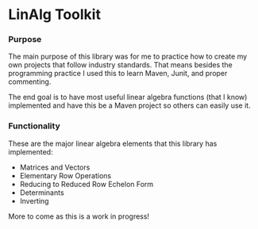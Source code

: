 # LinAlg Toolkit #

### Purpose ###
The main purpose of this library was for me to practice how to create my own projects that follow industry standards.
That means besides the programming practice I used this to learn Maven, Junit, and proper commenting. 

The end goal is to have most useful linear algebra functions (that I know) implemented and have this be a Maven project so others can easily use it.

### Functionality ###
These are the major linear algebra elements that this library has implemented:

- Matrices and Vectors
- Elementary Row Operations
- Reducing to Reduced Row Echelon Form
- Determinants
- Inverting

More to come as this is a work in progress!
